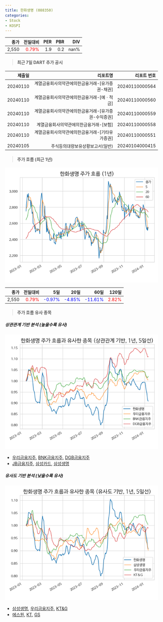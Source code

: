 ```yaml
---
title: 한화생명 (088350)
categories:
- Stock
- KOSPI
---
```


|종가|전일대비|PER|PBR|DIV|
|---:|-------:|--:|--:|--:|
|2,550|<span style="color: red">0.79%</span>|1.9|0.2|nan%|

<!-- more -->

> #### 최근 7일 DART 추가 공시

|제출일|리포트명|리포트 번호|
|-----:|-------:|----------:|
|20240110|계열금융회사의약관에의한금융거래-[유가증권-채권]|20240110000564|
|20240110|계열금융회사의약관에의한금융거래-[예ㆍ적금]|20240110000560|
|20240110|계열금융회사의약관에의한금융거래-[유가증권-수익증권]|20240110000559|
|20240110|계열금융회사의약관에의한금융거래-[보험]|20240110000558|
|20240110|계열금융회사의약관에의한금융거래-[기타유가증권]|20240110000551|
|20240105|주식등의대량보유상황보고서(일반)|20240104000415|

> #### 주가 흐름 (최근 1년)

![088350](/assets/images/stock/088350.png)

|종가|전일대비|5일|20일|60일|120일|
|---:|-------:|--:|---:|---:|----:|
|2,550|<span style="color: red">0.79%</span>|<span style="color: blue">-0.97%</span>|<span style="color: blue">-4.85%</span>|<span style="color: blue">-11.61%</span>|<span style="color: red">2.82%</span>|

> #### 주가 흐름 유사 종목

##### 상관관계 기반 분석 (높을수록 유사)
![088350](/assets/images/stock/088350_corr.png)
- [우리금융지주](/316140/), [BNK금융지주](/138930/), [DGB금융지주](/139130/)
- [JB금융지주](/175330/), [삼성카드](/029780/), [삼성생명](/032830/)

##### 유사도 기반 분석 (낮을수록 유사)	
![088350](/assets/images/stock/088350_sim.png)
- [삼성생명](/032830/), [우리금융지주](/316140/), [KT&G](/033780/)
- [에스원](/012750/), [KT](/030200/), [GS](/078930/)
